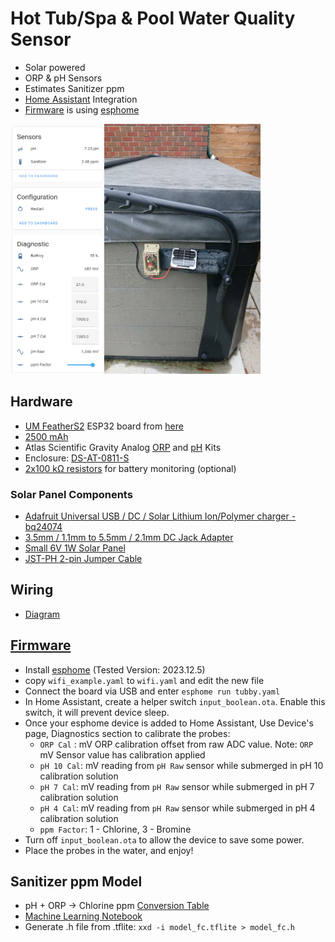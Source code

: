 # Hot Tub/Spa & Pool Water Quality Sensor

- Solar powered
- ORP & pH Sensors
- Estimates Sanitizer ppm
- [Home Assistant](https://www.home-assistant.io/) Integration
- [Firmware](https://github.com/mzakharo/tubby/blob/main/tubby.yaml) is using [esphome](https://esphome.io/index.html)

<img src="https://github.com/mzakharo/tubby/blob/main/pictures/esphome.png" width="150" height="400"><img src="https://github.com/mzakharo/tubby/blob/main/pictures/final.jpg" width="250" height="400"> 

## Hardware  
 - [UM FeatherS2](https://unexpectedmaker.com/shop/feathers2-esp32-s2) ESP32 board from [here](https://www.adafruit.com/product/4769) 
 - [2500 mAh](https://www.adafruit.com/product/328)
 - Atlas Scientific Gravity Analog [ORP](https://atlas-scientific.com/kits/gravity-analog-orp-kit/) and [pH](https://atlas-scientific.com/kits/gravity-analog-ph-kit/) Kits
 - Enclosure: [DS-AT-0811-S](https://www.adafruit.com/product/3931)
 - [2x100 kΩ resistors](https://www.adafruit.com/product/2787) for battery monitoring (optional)
### Solar Panel Components
 - [Adafruit Universal USB / DC / Solar Lithium Ion/Polymer charger - bq24074](https://www.adafruit.com/product/4755)
 - [3.5mm / 1.1mm to 5.5mm / 2.1mm DC Jack Adapter](https://www.adafruit.com/product/4287)
 - [Small 6V 1W Solar Panel](https://www.adafruit.com/product/3809)
 - [JST-PH 2-pin Jumper Cable](https://www.adafruit.com/product/4714)
 
 ## Wiring
  - [Diagram](https://raw.githubusercontent.com/mzakharo/tubby/main/pictures/tubby_wiring.png)
 
## [Firmware](https://github.com/mzakharo/tubby/blob/main/tubby.yaml)
  - Install [esphome](https://esphome.io/guides/installing_esphome) (Tested Version: 2023.12.5)
  - copy `wifi_example.yaml` to `wifi.yaml` and edit the new file
  - Connect the board via USB and enter `esphome run tubby.yaml`
  - In Home Assistant, create a helper switch `input_boolean.ota`. Enable this switch, it will prevent device sleep.
  - Once your esphome device is added to Home Assistant, Use Device's page, Diagnostics section to calibrate the probes:
     - `ORP Cal` : mV ORP calibration offset from raw ADC value. Note: `ORP` mV Sensor value has calibration applied
     - `pH 10 Cal`: mV reading from `pH Raw` sensor while submerged in pH 10 calibration solution
     - `pH 7 Cal`: mV reading from `pH Raw` sensor while submerged in pH 7 calibration solution
     - `pH 4 Cal`: mV reading from `pH Raw` sensor while submerged in pH 4 calibration solution
     - `ppm Factor`: 1 - Chlorine, 3 - Bromine
  - Turn off `input_boolean.ota` to allow the device to save some power.
  - Place the probes in the water, and enjoy!

## Sanitizer ppm Model

- pH + ORP -> Chlorine ppm [Conversion Table](https://github.com/mzakharo/tubby/blob/main/charts/servovendi.png)
- [Machine Learning Notebook](https://github.com/mzakharo/tubby/blob/main/fc_model.ipynb)
- Generate .h file from .tflite: `xxd -i model_fc.tflite > model_fc.h`



